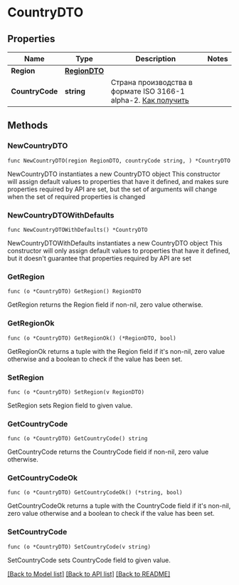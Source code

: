 # CountryDTO

## Properties

Name | Type | Description | Notes
------------ | ------------- | ------------- | -------------
**Region** | [**RegionDTO**](RegionDTO.md) |  | 
**CountryCode** | **string** | Страна производства в формате ISO 3166-1 alpha-2. [Как получить](../../reference/regions/getRegionsCodes.md)  | 

## Methods

### NewCountryDTO

`func NewCountryDTO(region RegionDTO, countryCode string, ) *CountryDTO`

NewCountryDTO instantiates a new CountryDTO object
This constructor will assign default values to properties that have it defined,
and makes sure properties required by API are set, but the set of arguments
will change when the set of required properties is changed

### NewCountryDTOWithDefaults

`func NewCountryDTOWithDefaults() *CountryDTO`

NewCountryDTOWithDefaults instantiates a new CountryDTO object
This constructor will only assign default values to properties that have it defined,
but it doesn't guarantee that properties required by API are set

### GetRegion

`func (o *CountryDTO) GetRegion() RegionDTO`

GetRegion returns the Region field if non-nil, zero value otherwise.

### GetRegionOk

`func (o *CountryDTO) GetRegionOk() (*RegionDTO, bool)`

GetRegionOk returns a tuple with the Region field if it's non-nil, zero value otherwise
and a boolean to check if the value has been set.

### SetRegion

`func (o *CountryDTO) SetRegion(v RegionDTO)`

SetRegion sets Region field to given value.


### GetCountryCode

`func (o *CountryDTO) GetCountryCode() string`

GetCountryCode returns the CountryCode field if non-nil, zero value otherwise.

### GetCountryCodeOk

`func (o *CountryDTO) GetCountryCodeOk() (*string, bool)`

GetCountryCodeOk returns a tuple with the CountryCode field if it's non-nil, zero value otherwise
and a boolean to check if the value has been set.

### SetCountryCode

`func (o *CountryDTO) SetCountryCode(v string)`

SetCountryCode sets CountryCode field to given value.



[[Back to Model list]](../README.md#documentation-for-models) [[Back to API list]](../README.md#documentation-for-api-endpoints) [[Back to README]](../README.md)


